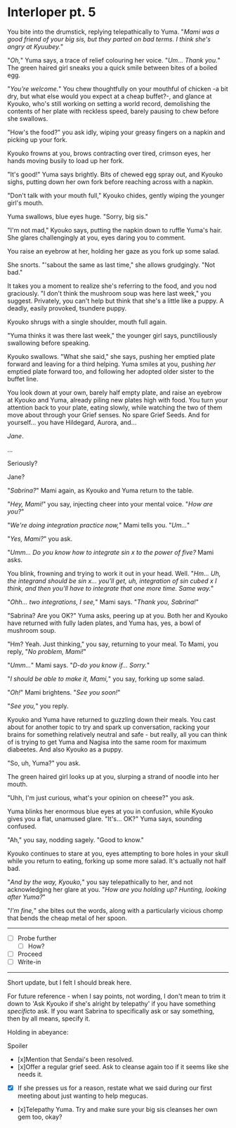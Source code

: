 # Interloper pt. 5

You bite into the drumstick, replying telepathically to Yuma. "*Mami was a good friend of your big sis, but they parted on bad terms. I think she's angry at Kyuubey.*"

"*Oh,*" Yuma says, a trace of relief colouring her voice. "*Um... Thank you.*" The green haired girl sneaks you a quick smile between bites of a boiled egg.

"*You're welcome.*" You chew thoughtfully on your mouthful of chicken -a bit dry, but what else would you expect at a cheap buffet?-, and glance at Kyouko, who's still working on setting a world record, demolishing the contents of her plate with reckless speed, barely pausing to chew before she swallows.

"How's the food?" you ask idly, wiping your greasy fingers on a napkin and picking up your fork.

Kyouko frowns at you, brows contracting over tired, crimson eyes, her hands moving busily to load up her fork.

"It's good!" Yuma says brightly. Bits of chewed egg spray out, and Kyouko sighs, putting down her own fork before reaching across with a napkin.

"Don't talk with your mouth full," Kyouko chides, gently wiping the younger girl's mouth.

Yuma swallows, blue eyes huge. "Sorry, big sis."

"I'm not mad," Kyouko says, putting the napkin down to ruffle Yuma's hair. She glares challengingly at you, eyes daring you to comment.

You raise an eyebrow at her, holding her gaze as you fork up some salad.

She snorts. "'sabout the same as last time," she allows grudgingly. "Not bad."

It takes you a moment to realize she's referring to the food, and you nod graciously. "I don't think the mushroom soup was here last week," you suggest. Privately, you can't help but think that she's a little like a puppy. A deadly, easily provoked, tsundere puppy.

Kyouko shrugs with a single shoulder, mouth full again.

"Yuma thinks it was there last week," the younger girl says, punctiliously swallowing before speaking.

Kyouko swallows. "What she said," she says, pushing her emptied plate forward and leaving for a third helping. Yuma smiles at you, pushing *her* emptied plate forward too, and following her adopted older sister to the buffet line.

You look down at your own, barely half empty plate, and raise an eyebrow at Kyouko and Yuma, already piling new plates high with food. You turn your attention back to your plate, eating slowly, while watching the two of them move about through your Grief senses. No spare Grief Seeds. And for yourself... you have Hildegard, Aurora, and...

*Jane*.

...

Seriously?

Jane?

"*Sabrina?*" Mami again, as Kyouko and Yuma return to the table.

"*Hey, Mami!*" you say, injecting cheer into your mental voice. "*How are you?*"

"*We're doing integration practice now,*" Mami tells you. "*Um...*"

"*Yes, Mami?*" you ask.

"*Umm... Do you know how to integrate sin x to the power of five?* Mami asks.

You blink, frowning and trying to work it out in your head. Well. "*Hm... Uh, the integrand should be sin x... you'll get, uh, integration of sin cubed x I think, and then you'll have to integrate that one more time. Same way.*"

"*Ohh... *two* integrations, I see,*" Mami says. "*Thank you, Sabrina!*"

"Sabrina? Are you OK?" Yuma asks, peering up at you. Both her and Kyouko have returned with fully laden plates, and Yuma has, yes, a bowl of mushroom soup.

"Hm? Yeah. Just thinking," you say, returning to your meal. To Mami, you reply, "*No problem, Mami!*"

"*Umm...*" Mami says. "*D-do you know if... Sorry.*"

"*I *should* be able to make it, Mami,*" you say, forking up some salad.

"*Oh!*" Mami brightens. "*See you soon!*"

"*See you,*" you reply.

Kyouko and Yuma have returned to guzzling down their meals. You cast about for another topic to try and spark up conversation, racking your brains for something relatively neutral and safe - but really, all you can think of is trying to get Yuma and Nagisa into the same room for maximum diabeetes. And also Kyouko as a puppy.

"So, uh, Yuma?" you ask.

The green haired girl looks up at you, slurping a strand of noodle into her mouth.

"Uhh, I'm just curious, what's your opinion on cheese?" you ask.

Yuma blinks her enormous blue eyes at you in confusion, while Kyouko gives you a flat, unamused glare. "It's... OK?" Yuma says, sounding confused.

"Ah," you say, nodding sagely. "Good to know."

Kyouko continues to stare at you, eyes attempting to bore holes in your skull while you return to eating, forking up some more salad. It's actually not half bad.

"*And by the way, Kyouko,*" you say telepathically to her, and not acknowledging her glare at you. "*How are *you* holding up? Hunting, looking after Yuma?*"

"*I'm fine,*" she bites out the words, along with a particularly vicious chomp that bends the cheap metal of her spoon.

---

- [ ] Probe further
  - [ ] How?
- [ ] Proceed
- [ ] Write-in

---

Short update, but I felt I should break here.

For future reference - when I say points, not wording, I don't mean to trim it down to 'Ask Kyouko if she's alright by telepathy' if you have something *specific*to ask. If you want Sabrina to specifically ask or say something, then by all means, specify it.

Holding in abeyance:

Spoiler

- [x]Mention that Sendai's been resolved.
- [x]Offer a regular grief seed. Ask to cleanse again too if it seems like she needs it.
- [x] If she presses us for a reason, restate what we said during our first meeting about just wanting to help megucas.
- [x]Telepathy Yuma. Try and make sure your big sis cleanses her own gem too, okay?
